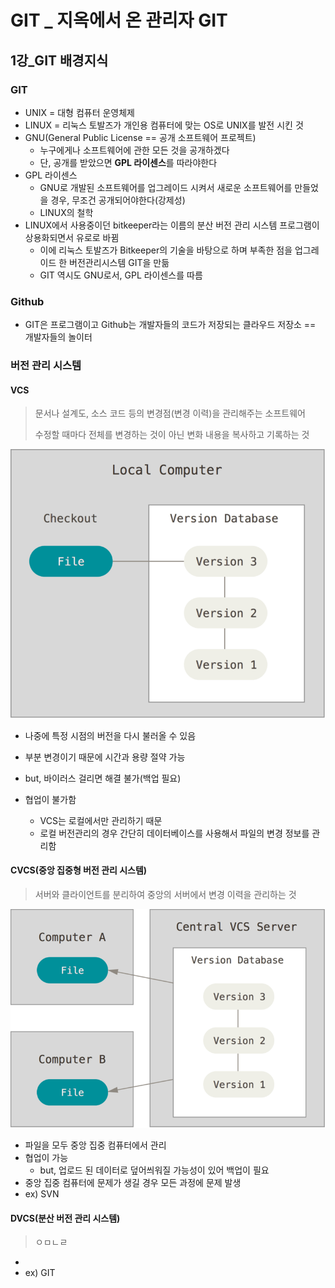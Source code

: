 # GIT _ 지옥에서 온 관리자 GIT

## 1강_GIT 배경지식

### GIT 

- UNIX = 대형 컴퓨터 운영체제
- LINUX = 리눅스 토발즈가 개인용 컴퓨터에 맞는 OS로 UNIX를 발전 시킨 것
- GNU(General Public License == 공개 소프트웨어 프로젝트)
  - 누구에게나 소프트웨어에 관한 모든 것을 공개하겠다
  - 단, 공개를 받았으면 **GPL 라이센스**를 따라야한다
- GPL 라이센스
  - GNU로 개발된 소프트웨어를 업그레이드 시켜서 새로운 소프트웨어를 만들었을 경우, 무조건 공개되어야한다(강제성)
  - LINUX의 철학
- LINUX에서 사용중이던 bitkeeper라는 이름의 분산 버전 관리 시스템 프로그램이 상용화되면서 유로로 바뀜
  - 이에 리눅스 토발즈가 Bitkeeper의 기술을 바탕으로 하며 부족한 점을 업그레이드 한 버전관리시스템 GIT을 만듦
  - GIT 역시도 GNU로서, GPL 라이센스를 따름



### Github

- GIT은 프로그램이고 Github는 개발자들의 코드가 저장되는 클라우드 저장소 == 개발자들의 놀이터

  

### 버전 관리 시스템

#### VCS

> 문서나 설계도, 소스 코드 등의 변경점(변경 이력)을 관리해주는 소프트웨어
>
> 수정할 때마다 전체를 변경하는 것이 아닌 변화 내용을 복사하고 기록하는 것

![img](../assets/git/VCS)

- 나중에 특정 시점의 버전을 다시 불러올 수 있음

- 부분 변경이기 때문에 시간과 용량 절약 가능
- but, 바이러스 걸리면 해결 불가(백업 필요)
- 협업이 불가함 
  - VCS는 로컬에서만 관리하기 때문
  - 로컬 버전관리의 경우 간단히 데이터베이스를 사용해서 파일의 변경 정보를 관리함



#### CVCS(중앙 집중형 버전 관리 시스템)

> 서버와 클라이언트를 분리하여 중앙의 서버에서 변경 이력을 관리하는 것

![img](../assets/git/CVCS)

- 파일을 모두 중앙 집중 컴퓨터에서 관리
- 협업이 가능
  - but, 업로드 된 데이터로 덮어씌워질 가능성이 있어 백업이 필요
- 중앙 집중 컴퓨터에 문제가 생길 경우 모든 과정에 문제 발생
- ex) SVN



#### DVCS(분산 버전 관리 시스템)

> ㅇㅁㄴㄹ



- 
- ex) GIT